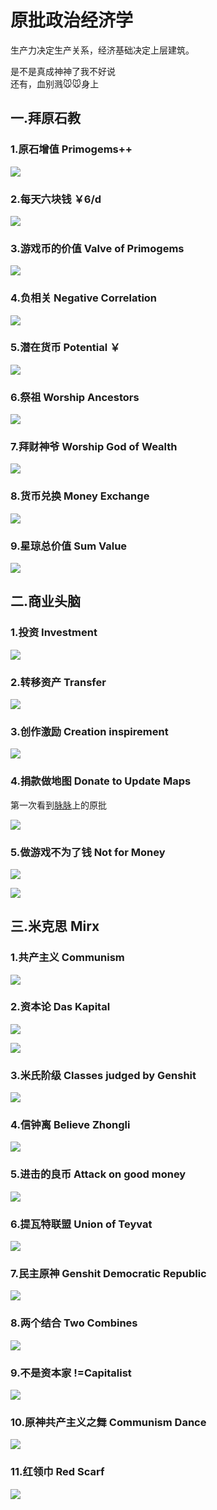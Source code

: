 # 原批政治经济学

生产力决定生产关系，经济基础决定上层建筑。

是不是真成神神了我不好说  
还有，血别溅🐭🐭身上  


## 一.拜原石教

### 1.原石增值   Primogems++

![](https://github.com/DreamingCats/miHoYoJokes/raw/main/genshitjokes/原批政治经济学/拜原石教/原石增值.jpg)

### 2.每天六块钱   ￥6/d

![](https://github.com/DreamingCats/miHoYoJokes/raw/main/genshitjokes/原批政治经济学/拜原石教/每天六块钱.jpg)

### 3.游戏币的价值   Valve of Primogems

![](https://github.com/DreamingCats/miHoYoJokes/raw/main/genshitjokes/原批政治经济学/拜原石教/游戏币的价值.jpg)

### 4.负相关   Negative Correlation

![](https://github.com/DreamingCats/miHoYoJokes/raw/main/genshitjokes/原批政治经济学/拜原石教/负相关.jpg)

### 5.潜在货币   Potential ￥

![](https://github.com/DreamingCats/miHoYoJokes/raw/main/genshitjokes/原批政治经济学/拜原石教/潜在货币.jpg)

### 6.祭祖   Worship Ancestors

![](https://github.com/DreamingCats/miHoYoJokes/raw/main/genshitjokes/原批政治经济学/拜原石教/祭祖.jpg)

### 7.拜财神爷   Worship God of Wealth

![](https://github.com/DreamingCats/miHoYoJokes/raw/main/genshitjokes/原批政治经济学/拜原石教/拜财神爷.jpg)

### 8.货币兑换    Money Exchange

![](https://github.com/DreamingCats/miHoYoJokes/raw/main/genshitjokes/原批政治经济学/拜原石教/货币兑换.jpg)

### 9.星琼总价值    Sum Value

![](https://github.com/DreamingCats/miHoYoJokes/raw/main/genshitjokes/原批政治经济学/拜原石教/星琼总价值.jpg)

## 二.商业头脑

### 1.投资   Investment

![](https://github.com/DreamingCats/miHoYoJokes/raw/main/genshitjokes/原批政治经济学/商业头脑/投资.jpg)

### 2.转移资产    Transfer

![](https://github.com/DreamingCats/miHoYoJokes/raw/main/genshitjokes/原批政治经济学/商业头脑/转移资产.jpg)

### 3.创作激励  Creation inspirement

![](https://github.com/DreamingCats/miHoYoJokes/raw/main/genshitjokes/原批政治经济学/商业头脑/创作激励.jpg)

### 4.捐款做地图   Donate to Update Maps

第一次看到[脉脉](https://maimai.cn/)上的原批

![](https://github.com/DreamingCats/miHoYoJokes/raw/main/genshitjokes/原批政治经济学/商业头脑/捐款做地图.jpg)

### 5.做游戏不为了钱   Not for Money

![](https://github.com/DreamingCats/miHoYoJokes/raw/main/genshitjokes/原批政治经济学/商业头脑/做游戏不为了钱.jpg)

![](https://github.com/DreamingCats/miHoYoJokes/raw/main/genshitjokes/原批政治经济学/商业头脑/不以钱为目的.jpg)


## 三.米克思    Mirx

### 1.共产主义    Communism

![](https://github.com/DreamingCats/miHoYoJokes/raw/main/genshitjokes/原批政治经济学/米克思/共产主义.jpg)

### 2.资本论  Das Kapital

![](https://github.com/DreamingCats/miHoYoJokes/raw/main/genshitjokes/原批政治经济学/米克思/资本论1.jpg)

![](https://github.com/DreamingCats/miHoYoJokes/raw/main/genshitjokes/原批政治经济学/米克思/资本论2.jpg)

### 3.米氏阶级   Classes judged by Genshit

![](https://github.com/DreamingCats/miHoYoJokes/raw/main/genshitjokes/原批政治经济学/米克思/米氏阶级.jpg)

### 4.信钟离    Believe Zhongli

![](https://github.com/DreamingCats/miHoYoJokes/raw/main/genshitjokes/原批政治经济学/米克思/信钟离.jpg)

### 5.进击的良币 Attack on good money

![](https://github.com/DreamingCats/miHoYoJokes/raw/main/genshitjokes/原批政治经济学/米克思/进击的良币.jpg)

### 6.提瓦特联盟    Union of Teyvat

![](https://github.com/DreamingCats/miHoYoJokes/raw/main/genshitjokes/原批政治经济学/米克思/提瓦特联盟.jpg)

### 7.民主原神    Genshit Democratic Republic

![](https://github.com/DreamingCats/miHoYoJokes/raw/main/genshitjokes/原批政治经济学/米克思/民主原神.jpg)

### 8.两个结合    Two Combines

![](https://github.com/DreamingCats/miHoYoJokes/raw/main/genshitjokes/原批政治经济学/米克思/两个结合.jpg)

### 9.不是资本家  !=Capitalist

![](https://github.com/DreamingCats/miHoYoJokes/raw/main/genshitjokes/原批政治经济学/米克思/不是资本家.jpg)

### 10.原神共产主义之舞    Communism Dance

![](https://github.com/DreamingCats/miHoYoJokes/raw/main/genshitjokes/原批政治经济学/米克思/原神共产主义之舞.jpg)

### 11.红领巾    Red Scarf

![](https://github.com/DreamingCats/miHoYoJokes/raw/main/genshitjokes/原批政治经济学/米克思/红领巾.jpg)